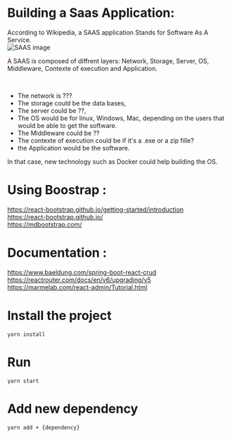# Building a Saas Application:

According to Wikipedia, a SAAS application Stands for Software As A Service.
<br />
![SAAS image](https://upload.wikimedia.org/wikipedia/commons/4/46/Software_as_a_service_layers.svg "What is a SAAS ?")

A SAAS is composed of diffrent layers: Network, Storage, Server, OS, Middleware, Contexte of execution and Application. <br />

<br />

* The network is ??? 
* The storage could be the data bases,
* The server could be ??, 
* The OS would be for linux, Windows, Mac, depending on the users that would be able to get the software.
* The Middleware could be ??
* The contexte of execution could be if it's a .exe or a zip fille?
* the Application would be the software.

In that case, new technology such as Docker could help building the OS.

# Using Boostrap : 
https://react-bootstrap.github.io/getting-started/introduction <br />
https://react-bootstrap.github.io/ <br />
https://mdbootstrap.com/

# Documentation :
https://www.baeldung.com/spring-boot-react-crud <br />
https://reactrouter.com/docs/en/v6/upgrading/v5 <br />
https://marmelab.com/react-admin/Tutorial.html

# Install the project
```yarn install```
# Run
```yarn start```

# Add new dependency
```yarn add + {dependency}```